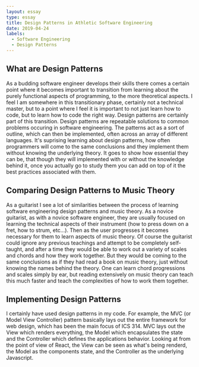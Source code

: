 ```yaml
---
layout: essay
type: essay
title: Design Patterns in Athletic Software Engineering
date: 2019-04-24
labels:
  - Software Engineering
  - Design Patterns
---
```

<H2>What are Design Patterns</H2>
As a budding software engineer develops their skills there comes a certain point where it becomes important to transition from learning about the purely functional aspects of programming, to the more theoretical aspects. I feel I am somewhere in this transitionary phase, certainly not a technical master, but to a point where I feel it is important to not just learn how to code, but to learn how to code the right way. Design patterns are certainly part of this transition. Design patterns are repeatable solutions to common problems occuring in software engineering. The patterns act as a sort of outline, which can then be implemented, often across an array of different languages. It's suprising learning about design patterns, how often programmers will come to the same conclusions and they implement them without knowing the underlying theory. It goes to show how essential they can be, that though they will implemented with or without the knowledge behind it, once you actually go to study them you can add on top of it the best practices associated with them. 
<H2>Comparing Design Patterns to Music Theory</H2>
As a guitarist I see a lot of similarities between the process of learning software engineering design patterns and music theory. As a novice guitarist, as with a novice software engineer, they are usually focused on learning the technical aspects of their instrument (how to press down on a fret, how to strum, etc...). Then as the user progresses it becomes necessary for them to learn aspects of music theory. Of course the guitarist could ignore any previous teachings and attempt to be completely self-taught, and after a time they would be able to work out a variety of scales and chords and how they work together. But they would be coming to the same conclusions as if they had read a book on music theory, just without knowing the names behind the theory. One can learn chord progressions and scales simply by ear, but reading extensively on music theory can teach this much faster and teach the complexities of how to work them together.
<H2>Implementing Design Patterns</H2>
I certainly have used design patterns in my code. For example, the MVC (or Model View Controller) pattern basically lays out the entire framework for web design, which has been the main focus of ICS 314. MVC lays out the View which renders everything, the Model which encapsulates the state and the Controller which defines the applications behavior. Looking at from the point of view of React, the View can be seen as what's being renderd, the Model as the components state, and the Controller as the underlying Javascript. 
